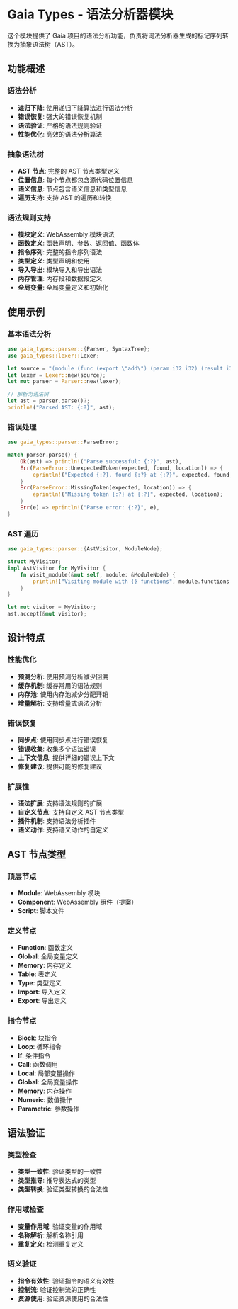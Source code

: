# Gaia Types - 语法分析器模块

这个模块提供了 Gaia 项目的语法分析功能，负责将词法分析器生成的标记序列转换为抽象语法树（AST）。

## 功能概述

### 语法分析
- **递归下降**: 使用递归下降算法进行语法分析
- **错误恢复**: 强大的错误恢复机制
- **语法验证**: 严格的语法规则验证
- **性能优化**: 高效的语法分析算法

### 抽象语法树
- **AST 节点**: 完整的 AST 节点类型定义
- **位置信息**: 每个节点都包含源代码位置信息
- **语义信息**: 节点包含语义信息和类型信息
- **遍历支持**: 支持 AST 的遍历和转换

### 语法规则支持
- **模块定义**: WebAssembly 模块语法
- **函数定义**: 函数声明、参数、返回值、函数体
- **指令序列**: 完整的指令序列语法
- **类型定义**: 类型声明和使用
- **导入导出**: 模块导入和导出语法
- **内存管理**: 内存段和数据段定义
- **全局变量**: 全局变量定义和初始化

## 使用示例

### 基本语法分析

```rust
use gaia_types::parser::{Parser, SyntaxTree};
use gaia_types::lexer::Lexer;

let source = "(module (func (export \"add\") (param i32 i32) (result i32) local.get 0 local.get 1 i32.add))";
let lexer = Lexer::new(source);
let mut parser = Parser::new(lexer);

// 解析为语法树
let ast = parser.parse()?;
println!("Parsed AST: {:?}", ast);
```

### 错误处理

```rust
use gaia_types::parser::ParseError;

match parser.parse() {
    Ok(ast) => println!("Parse successful: {:?}", ast),
    Err(ParseError::UnexpectedToken(expected, found, location)) => {
        eprintln!("Expected {:?}, found {:?} at {:?}", expected, found, location);
    }
    Err(ParseError::MissingToken(expected, location)) => {
        eprintln!("Missing token {:?} at {:?}", expected, location);
    }
    Err(e) => eprintln!("Parse error: {:?}", e),
}
```

### AST 遍历

```rust
use gaia_types::parser::{AstVisitor, ModuleNode};

struct MyVisitor;
impl AstVisitor for MyVisitor {
    fn visit_module(&mut self, module: &ModuleNode) {
        println!("Visiting module with {} functions", module.functions.len());
    }
}

let mut visitor = MyVisitor;
ast.accept(&mut visitor);
```

## 设计特点

### 性能优化
- **预测分析**: 使用预测分析减少回溯
- **缓存机制**: 缓存常用的语法规则
- **内存池**: 使用内存池减少分配开销
- **增量解析**: 支持增量式语法分析

### 错误恢复
- **同步点**: 使用同步点进行错误恢复
- **错误收集**: 收集多个语法错误
- **上下文信息**: 提供详细的错误上下文
- **修复建议**: 提供可能的修复建议

### 扩展性
- **语法扩展**: 支持语法规则的扩展
- **自定义节点**: 支持自定义 AST 节点类型
- **插件机制**: 支持语法分析插件
- **语义动作**: 支持语义动作的自定义

## AST 节点类型

### 顶层节点
- **Module**: WebAssembly 模块
- **Component**: WebAssembly 组件（提案）
- **Script**: 脚本文件

### 定义节点
- **Function**: 函数定义
- **Global**: 全局变量定义
- **Memory**: 内存定义
- **Table**: 表定义
- **Type**: 类型定义
- **Import**: 导入定义
- **Export**: 导出定义

### 指令节点
- **Block**: 块指令
- **Loop**: 循环指令
- **If**: 条件指令
- **Call**: 函数调用
- **Local**: 局部变量操作
- **Global**: 全局变量操作
- **Memory**: 内存操作
- **Numeric**: 数值操作
- **Parametric**: 参数操作

## 语法验证

### 类型检查
- **类型一致性**: 验证类型的一致性
- **类型推导**: 推导表达式的类型
- **类型转换**: 验证类型转换的合法性

### 作用域检查
- **变量作用域**: 验证变量的作用域
- **名称解析**: 解析名称引用
- **重复定义**: 检测重复定义

### 语义验证
- **指令有效性**: 验证指令的语义有效性
- **控制流**: 验证控制流的正确性
- **资源使用**: 验证资源使用的合法性